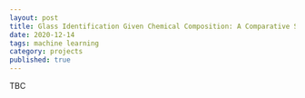 ```yaml
---
layout: post
title: Glass Identification Given Chemical Composition: A Comparative Study of Random Forests and Decision Trees
date: 2020-12-14
tags: machine learning
category: projects
published: true
---
```


TBC
